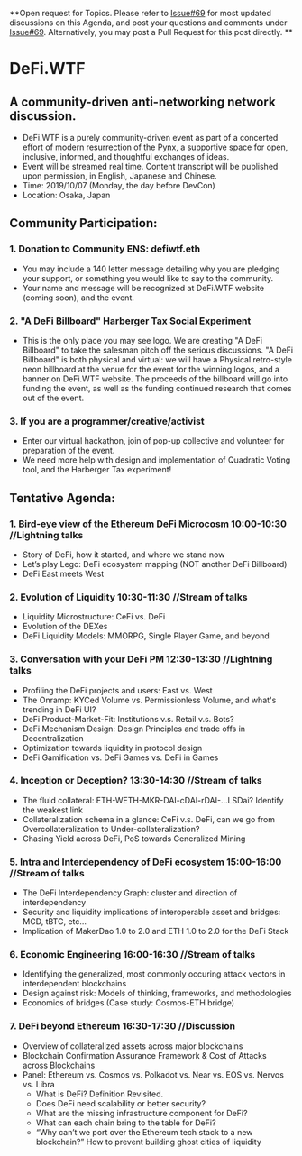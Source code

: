 **Open request for Topics. Please refer to [Issue#69](https://github.com/carboclan/pm/issues/69) for most updated discussions on this Agenda, and post your questions and comments under [Issue#69](https://github.com/carboclan/pm/issues/69). Alternatively, you may post a Pull Request for this post directly. **

# DeFi.WTF
  
## A community-driven anti-networking network discussion.
  - DeFi.WTF is a purely community-driven event as part of a concerted effort of modern resurrection of the Pynx, a supportive space for open, inclusive, informed, and thoughtful exchanges of ideas.
  - Event will be streamed real time. Content transcript will be published upon permission, in English, Japanese and Chinese.
  - Time: 2019/10/07 (Monday, the day before DevCon)
  - Location: Osaka, Japan

## Community Participation: 
### 1. Donation to Community ENS: defiwtf.eth
  - You may include a 140 letter message detailing why you are pledging your support, or something you would like to say to the community.
 - Your name and message will be recognized at DeFi.WTF website (coming soon), and the event.
 
### 2. "A DeFi Billboard" Harberger Tax Social Experiment
 - This is the only place you may see logo. We are creating "A DeFi Billboard" to take the salesman pitch off the serious discussions. "A DeFi Billboard" is both physical and virtual: we will have a Physical retro-style neon billboard at the venue for the event for the winning logos, and a banner on DeFi.WTF website. The proceeds of the billboard will go into funding the event, as well as the funding continued research that comes out of the event.

### 3. If you are a programmer/creative/activist
 - Enter our virtual hackathon, join of pop-up collective and volunteer for preparation of the event.
 - We need more help with design and implementation of Quadratic Voting tool, and the Harberger Tax experiment!

## Tentative Agenda: 
### 1.	Bird-eye view of the Ethereum DeFi Microcosm 10:00-10:30 //Lightning talks
  - Story of DeFi, how it started, and where we stand now
  - Let’s play Lego: DeFi ecosystem mapping (NOT another DeFi Billboard)
  - DeFi East meets West
  
### 2.	Evolution of Liquidity 10:30-11:30 //Stream of talks
  - Liquidity Microstructure: CeFi vs. DeFi
  - Evolution of the DEXes
  - DeFi Liquidity Models: MMORPG, Single Player Game, and beyond
  
### 3. Conversation with your DeFi PM 12:30-13:30 //Lightning talks
  - Profiling the DeFi projects and users: East vs. West
  - The Onramp: KYCed Volume vs. Permissionless Volume, and what's trending in DeFi UI?
  - DeFi Product-Market-Fit: Institutions v.s. Retail v.s. Bots?
  - DeFi Mechanism Design: Design Principles and trade offs in Decentralization
  - Optimization towards liquidity in protocol design
  - DeFi Gamification vs. DeFi Games vs. DeFi in Games
  
### 4. Inception or Deception? 13:30-14:30 //Stream of talks
  - The fluid collateral: ETH-WETH-MKR-DAI-cDAI-rDAI-…LSDai? Identify the weakest link
  - Collateralization schema in a glance: CeFi v.s. DeFi, can we go from Overcollateralization to Under-collateralization?
  - Chasing Yield across DeFi, PoS towards Generalized Mining

### 5. Intra and Interdependency of DeFi ecosystem 15:00-16:00 //Stream of talks
  - The DeFi Interdependency Graph: cluster and direction of interdependency
  - Security and liquidity implications of interoperable asset and bridges: MCD, tBTC, etc…
  - Implication of MakerDao 1.0 to 2.0 and ETH 1.0 to 2.0 for the DeFi Stack
  
### 6. Economic Engineering 16:00-16:30 //Stream of talks
  - Identifying the generalized, most commonly occuring attack vectors in interdependent blockchains
  - Design against risk: Models of thinking, frameworks, and methodologies
  - Economics of bridges (Case study: Cosmos-ETH bridge)

### 7.	DeFi beyond Ethereum 16:30-17:30 //Discussion
  - Overview of collateralized assets across major blockchains
  - Blockchain Confirmation Assurance Framework & Cost of Attacks across Blockchains
  - Panel: Ethereum vs. Cosmos vs. Polkadot vs. Near vs. EOS vs. Nervos vs. Libra
    - What is DeFi? Definition Revisited.
    - Does DeFi need scalability or better security?
    - What are the missing infrastructure component for DeFi?
    - What can each chain bring to the table for DeFi?
    - “Why can’t we port over the Ethereum tech stack to a new blockchain?” How to prevent building ghost cities of liquidity

